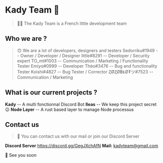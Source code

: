 # Kady Team 👋

> 👩‍💻 The Kady Team is a French little development team

## Who we are ?
> 🙃 We are a lot of developers, designers and testers
Sedorriku#1949 -- Owner / Developer / Designer
little#8291 -- Developer / Security expert
TO_mt#1003 -- Communication / Marketing / Functionality Tester
Emiyα#0999 -- Developer
Théo#3476 -- Bug and functionality Tester 
Koishi#4827 -- Bug Tester / Corrector
ⱫØⱫØ฿ⱠØ₮ツ#7523 -- Communication / Marketing 

## What is our current projects ?

**Kady** -- A multi fonctionnal Discord Bot
**Ileas** -- We keep this project secret 😉
**Node Layer** -- A rust based layer to manage Node processus

## Contact us
> 🚀 You can contact us with our mail or join our Discord Server

**Discord Server**
https://discord.gg/GegJXchAfN
**Mail:**
kadyteam@gmail.com



👋 See you soon
